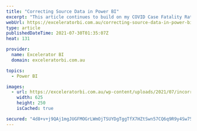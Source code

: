 ```yaml
---
title: "Correcting Source Data in Power BI"
excerpt: "This article continues to build on my COVID Case Fatality Rate report for Australia. Something happened with the global source data this week – in short, it was wrong. This is a global database and I am sure there are many people diligently trying to keep the data up to [...]Read More »"
webUrl: https://exceleratorbi.com.au/correcting-source-data-in-power-bi/
type: article
publishedDateTime: 2021-07-30T01:35:07Z
heat: 131

provider:
  name: Excelerator BI
  domain: exceleratorbi.com.au

topics:
  - Power BI

images:
  - url: https://exceleratorbi.com.au/wp-content/uploads/2021/07/incorrect-data.png
    width: 625
    height: 250
    isCached: true

secured: "4d8+v+j9QAj1mgJUGFMOGrLWmOjTSUYDgTggTfX7HZtSwn57CQ6q9R9y4Sw75qCBpN0wbst9jBGNEbeO2kzxpPnl0NOoTsbTmriqnqDQcEuex2/0pf7gpo5dqqATQ2bznnILdVTSiU3XAgZiKZ5r07Oe7rq4IjwNNQ7vC0O/P4J6GDM2Jt5zMHqFHsySiEum2hfRIJpVTAB/PXpdUpSwILQGkI5MxDVfBTXCZYUv90dFJpsPYWkeQBE3ArlQ+x+MC3EM+Rx7i6XeKr7od5ZY+x7eZ9jNjY8MdzAH7DMpghuoXtUmgHaAveDdwCh4GgrZg7jyEMR5nqKNoa1eA9UwGrj9ZV1/7+ExmbybydZZcxk=;sChZgacfD/QP8LYkwBYkiQ=="
---
```



